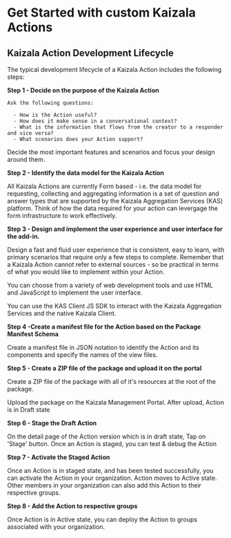 # Get Started with custom Kaizala Actions

## Kaizala Action Development Lifecycle

The typical development lifecycle of a Kaizala Action includes the following steps:

  **Step 1 - Decide on the purpose of the Kaizala Action**
    
    Ask the following questions:
    
      - How is the Action useful? 
      - How does it make sense in a conversational context?
      - What is the information that flows from the creator to a responder and vice versa?
      - What scenarios does your Action support?
    
Decide the most important features and scenarios and focus your design around them.

   **Step 2 - Identify the data model for the Kaizala Action**

All Kaizala Actions are currently Form based - i.e. the data model for requesting, collecting and aggregating information is a set of question and answer types that are supported by the Kaizala Aggregation Services (KAS) platform. Think of how the data required for your action can levergage the form infrastructure to work effectively.

   **Step 3 - Design and implement the user experience and user interface for the add-in.**

Design a fast and fluid user experience that is consistent, easy to learn, with primary scenarios that require only a few steps to complete. Remember that a Kaizala Action cannot refer to external sources - so be practical in terms of what you would like to implement within your Action.

You can choose from a variety of web development tools and use HTML and JavaScript to implement the user interface.

You can use the KAS Client JS SDK to interact with the Kaizala Aggregation Services and the native Kaizala Client. 

   **Step 4 -Create a manifest file for the Action based on the Package Manifest Schema**

Create a manifest file in JSON notation to identify the Action and its components and specify the names of the view files.

**Step 5 - Create a ZIP file of the package and upload it on the portal**

Create a ZIP file of the package with all of it's resources at the root of the package.

Upload the package on the Kaizala Management Portal. After upload, Action is in Draft state

**Step 6 - Stage the Draft Action**

On the detail page of the Action version which is in draft state, Tap on 'Stage' button. Once an Action is staged, you can test & debug the Action 

 **Step 7 - Activate the Staged Action**

Once an Action is in staged state, and has been tested successfully, you can activate the Action in your organization. Action moves to Active state. Other members in your organization can also add this Action to their respective groups.

  **Step 8 - Add the Action to respective groups**

Once Action is in Active state, you can deploy the Action to groups associated with your organization. 

